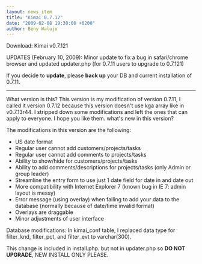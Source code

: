 ```yaml
---
layout: news_item
title: "Kimai 0.7.12"
date: "2009-02-08 19:30:00 +0200"
author: Beny Walujo
---
```


Download: Kimai v0.7.121

UPDATES (February 10, 2009):
Minor update to fix a bug in safari/chrome browser and updated updater.php (for 0.7.11 users to upgrade to 0.7.121)

If you decide to **update**, please **back up** your DB and current installation of 0.7.11.

* * *

What version is this? This version is my modification of version 0.7.11, I called it version 0.7.12 because this version doesn't use kga array like in v0.7.13r44.
I stripped down some modifications and left the ones that can apply to everyone.
I hope you like them. what's new in this version?

The modifications in this version are the following:

- US date format
- Regular user cannot add customers/projects/tasks
- Regular user cannot add comments to projects/tasks
- Ability to show/hide for customers/projects/tasks
- Ability to add comments/descriptions for projects/tasks (only Admin or group leader)
- Streamline the entry form to use just 1 date field for date in and date out
- More compatibility with Internet Explorer 7 (known bug in IE 7: admin layout is messy)
- Error message (using overlay) when failing to add your data to the database (normally because of date/time invalid format)
- Overlays are draggable
- Minor adjustments of user interface

Database modifications:
In kimai\_conf table, I replaced data type for filter\_knd, filter\_pct, and filter\_evt to varchar(300).

This change is included in install.php. but not in updater.php so **DO NOT UPGRADE**, NEW INSTALL ONLY PLEASE. 
